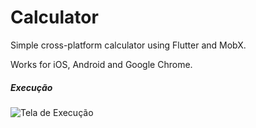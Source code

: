 # Calculator

Simple cross-platform calculator using Flutter and MobX.

Works for iOS, Android and Google Chrome.

##### Execução
![Tela de Execução](https://imgur.com/a/vlUoxVx "Tela de Execução")

